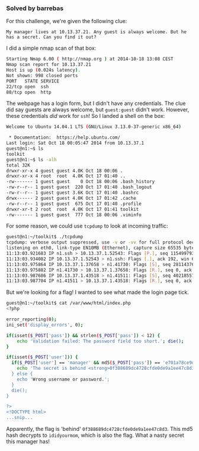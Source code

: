 ### Solved by barrebas

For this challenge, we're given the following clue:

```
My manager lives at 10.13.37.21. Any guest is always welcome. But he has a secret. Can you find it out?
```

I did a simple nmap scan of that box:

```bash
Starting Nmap 6.00 ( http://nmap.org ) at 2014-10-18 13:08 CEST
Nmap scan report for 10.13.37.21
Host is up (0.024s latency).
Not shown: 998 closed ports
PORT   STATE SERVICE
22/tcp open  ssh
80/tcp open  http
```

The webpage has a login form, but I didn't have any credentials. The clue did say guests are always welcome, but ```guest:guest``` didn't work. However, these credentials *did* work for ```ssh```! So I landed a shell on the box:

```bash
Welcome to Ubuntu 14.04.1 LTS (GNU/Linux 3.13.0-37-generic x86_64)

 * Documentation:  https://help.ubuntu.com/
Last login: Sat Oct 18 00:05:47 2014 from 10.13.37.1
guest@n1:~$ ls
toolkit
guest@n1:~$ ls -alh
total 32K
drwxr-xr-x 4 guest guest 4.0K Oct 18 00:06 .
drwxr-xr-x 4 root  root  4.0K Oct 17 01:40 ..
-rw------- 1 guest guest    0 Oct 18 00:06 .bash_history
-rw-r--r-- 1 guest guest  220 Oct 17 01:40 .bash_logout
-rw-r--r-- 1 guest guest 3.6K Oct 17 01:40 .bashrc
drwx------ 2 guest guest 4.0K Oct 17 01:42 .cache
-rw-r--r-- 1 guest guest  675 Oct 17 01:40 .profile
drwxr-xr-t 2 root  root  4.0K Oct 17 01:41 toolkit
-rw------- 1 guest guest  777 Oct 18 00:06 .viminfo
```

For some reason, we could use `tcpdump` to look at incoming traffic:

```bash
guest@n1:~/toolkit$ ./tcpdump
tcpdump: verbose output suppressed, use -v or -vv for full protocol decode
listening on eth0, link-type EN10MB (Ethernet), capture size 65535 bytes
11:13:03.921683 IP n1.ssh > 10.13.37.1.52543: Flags [P.], seq 1154997930:1154998122, ack 2969808471, win 349, options [nop,nop,TS val 10598245 ecr 188495], length 192
11:13:03.934082 IP 10.13.37.1.52543 > n1.ssh: Flags [.], ack 192, win 661, options [nop,nop,TS val 188517 ecr 10598245], length 0
11:13:03.975864 IP 10.13.37.1.37658 > n1.41730: Flags [S], seq 2811437647, win 1024, options [mss 1369], length 0
11:13:03.975882 IP n1.41730 > 10.13.37.1.37658: Flags [R.], seq 0, ack 2811437648, win 0, length 0
11:13:03.987686 IP 10.13.37.1.43518 > n1.41511: Flags [S], seq 4021855713, win 1024, options [mss 1369], length 0
11:13:03.987704 IP n1.41511 > 10.13.37.1.43518: Flags [R.], seq 0, ack 402185571
```

But we're looking for a flag! I wanted to see what made the login page tick.

```bash
guest@n1:~/toolkit$ cat /var/www/html/index.php
<?php

error_reporting(0);
ini_set('display_errors', 0);

if(isset($_POST['pass']) && strlen($_POST['pass']) < 12) {
    echo 'Validation failed: The password field too short.'; die();
}

if(isset($_POST['user'])) {
  if($_POST['user'] == 'manager' && md5($_POST['pass']) == 'e701a78ce9d38201e9fc17737be0996d') {
    echo 'The secret is behind <strong>0f388689dc4728cfde0de9a1ee47c8d3</strong>. Don\'t tell anyone!';
  } else {
    echo 'Wrong username or password.';
  }
  die();
}

?>
<!DOCTYPE html>
...snip...
```

Apparently, the flag is 'behind' `0f388689dc4728cfde0de9a1ee47c8d3`. This md5 hash decrypts to `ididyourmom`, which is also the flag. What a nasty secret this manager has!
